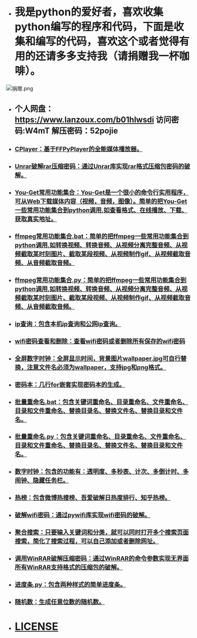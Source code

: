 * # 我是python的爱好者，喜欢收集python编写的程序和代码，下面是收集和编写的代码，喜欢这个或者觉得有用的还请多多支持我（请捐赠我一杯咖啡）。
![捐赠.png](https://i.loli.net/2020/10/06/O6qhlacSMHN8CdB.png)
* ## 个人网盘：https://www.lanzoux.com/b01hlwsdi  访问密码:W4mT 解压密码：52pojie  
* ### [CPlayer：基于FFPyPlayer的全能媒体播放器。](https://github.com/cnzbpy/simplepy/blob/master/CPlayer/CPlayer.py)  
* ### [Unrar破解rar压缩密码：通过Unrar库实现rar格式压缩包密码的破解。](https://github.com/cnzbpy/simplepy/blob/master/Unrar破解rar压缩密码.py)  
* ### [You-Get常用功能集合：You-Get是一个很小的命令行实用程序，可从Web下载媒体内容（视频，音频，图像）。简单的把You-Get一些常用功能集合到python调用,如查看格式、在线播放、下载、获取真实地址。](https://github.com/cnzbpy/simplepy/blob/master/You-Get常用功能集合.py)  
* ### [ffmpeg常用功能集合.bat：简单的把ffmpeg一些常用功能集合到python调用,如转换视频、转换音频、从视频分离完整音频、从视频截取某时刻图片、截取某段视频、从视频制作gif、从视频截取音频、从音频截取音频。](https://github.com/cnzbpy/simplepy/blob/master/ffmpeg常用功能集合.bat)  
* ### [ffmpeg常用功能集合.py：简单的把ffmpeg一些常用功能集合到python调用,如转换视频、转换音频、从视频分离完整音频、从视频截取某时刻图片、截取某段视频、从视频制作gif、从视频截取音频、从音频截取音频。](https://github.com/cnzbpy/simplepy/blob/master/ffmpeg常用功能集合.py)  
* ### [ip查询：包含本机ip查询和公网ip查询。](https://github.com/cnzbpy/simplepy/blob/master/ip查询.py)
* ### [wifi密码查看和删除：查看wifi密码或者删除所有保存的wifi密码](https://github.com/cnzbpy/simplepy/blob/master/wifi密码查看和删除.bat)  
* ### [全屏数字时钟：全屏显示时间，背景图片wallpaper.jpg可自行替换，注意文件名必须为wallpaper，支持jpg和png格式。](https://github.com/cnzbpy/simplepy/blob/master/全屏数字时钟.py)  
* ### [密码本：几行for嵌套实现密码本的生成。](https://github.com/cnzbpy/simplepy/blob/master/密码本.py)  
* ### [批量重命名.bat：包含关键词重命名、目录重命名、文件重命名、目录和文件重命名、替换目录名、替换文件名、替换目录和文件名。](https://github.com/cnzbpy/simplepy/blob/master/批量重命名.bat) 
* ### [批量重命名.py：包含关键词重命名、目录重命名、文件重命名、目录和文件重命名、替换目录名、替换文件名、替换目录和文件名。](https://github.com/cnzbpy/simplepy/blob/master/批量重命名.py)  
* ### [数字时钟：包含的功能有：透明度、多秒表、计次、多倒计时、多闹钟、隐藏任务栏。](https://github.com/cnzbpy/simplepy/blob/master/数字时钟.py)  
* ### [热榜：包含微博热搜榜、吾爱破解日热度排行、知乎热榜。](https://github.com/cnzbpy/simplepy/blob/master/热榜.py)  
* ### [破解wifi密码：通过pywifi库实现wifi密码的破解。](https://github.com/cnzbpy/simplepy/blob/master/破解wifi密码.py)  
* ### [聚合搜索：只要输入关键词和分类，就可以同时打开多个搜索页面搜索，简化了搜索过程，可以自己添加或者删除网址。](https://github.com/cnzbpy/simplepy/blob/master/聚合搜索.py)  
* ### [调用WinRAR破解压缩密码：通过WinRAR的命令参数实现无界面所有WinRAR支持格式的压缩包的破解。](https://github.com/cnzbpy/simplepy/blob/master/调用WinRAR破解压缩密码.py)  
* ### [进度条.py：包含两种样式的简单进度条。](https://github.com/cnzbpy/simplepy/blob/master/进度条.py)  
* ### [随机数：生成任意位数的随机数。](https://github.com/cnzbpy/simplepy/blob/master/随机数.py)  
* # [LICENSE](https://github.com/cnzbpy/simplepy/blob/master/LICENSE)  
